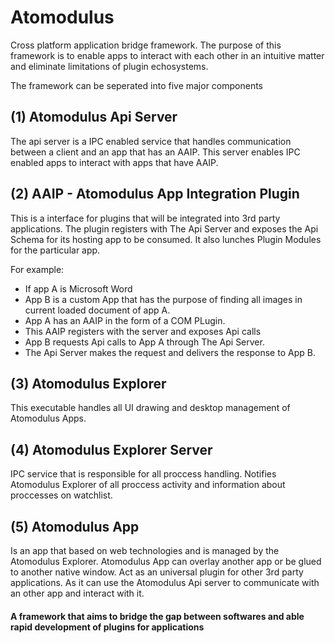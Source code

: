 # Atomodulus
Cross platform application bridge framework.
The purpose of this framework is to enable apps to interact with each other in an intuitive matter and eliminate limitations of plugin echosystems.

The framework can be seperated into five major components

## (1) Atomodulus Api Server
The api server is a IPC enabled service that handles communication between a client and an app that has an AAIP.
This server enables IPC enabled apps to interact with apps that have AAIP.

## (2) AAIP - Atomodulus App Integration Plugin
This is a interface for plugins that will be integrated into 3rd party applications.
The plugin registers with The Api Server and exposes the Api Schema for its hosting app to be consumed.
It also lunches Plugin Modules for the particular app.

For example:
- If app A is Microsoft Word
- App B is a custom App that has the purpose of finding all images in current loaded document of app A.
- App A has an AAIP in the form of a COM PLugin.
- This AAIP registers with the server and exposes Api calls
- App B requests Api calls to App A through The Api Server.
- The Api Server makes the request and delivers the response to App B.

## (3) Atomodulus Explorer
This executable handles all UI drawing and desktop management of Atomodulus Apps.

## (4) Atomodulus Explorer Server
IPC service that is responsible for all proccess handling.
Notifies Atomodulus Explorer of all proccess activity and information about proccesses on watchlist.

## (5) Atomodulus App
Is an app that based on web technologies and is managed by the Atomodulus Explorer.
Atomodulus App can overlay another app or be glued to another native window.
Act as an universal plugin for other 3rd party applications. As it can use the Atomodulus Api server
to communicate with an other app and interact with it.

#### A framework that aims to bridge the gap between softwares and able rapid development of plugins for applications
